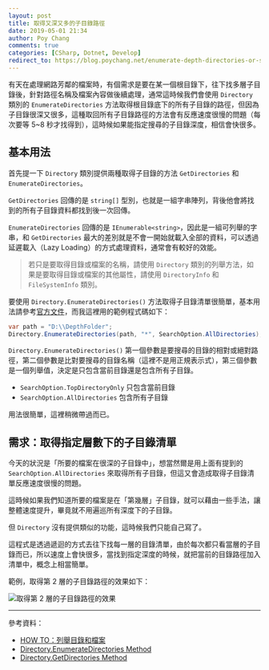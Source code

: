 ```yaml
---
layout: post
title: 取得又深又多的子目錄路徑
date: 2019-05-01 21:34
author: Poy Chang
comments: true
categories: [CSharp, Dotnet, Develop]
redirect_to: https://blog.poychang.net/enumerate-depth-directories-or-subfolders-path/
---
```


有天在處理網路芳鄰的檔案時，有個需求是要在某一個根目錄下，往下找多層子目錄後，針對路徑名稱及檔案內容做後續處理，通常這時候我們會使用 `Directory` 類別的 `EnumerateDirectories` 方法取得根目錄底下的所有子目錄的路徑，但因為子目錄很深又很多，這種取回所有子目錄路徑的方法會有反應速度很慢的問題（每次要等 5~8 秒才找得到），這時候如果能指定搜尋的子目錄深度，相信會快很多。

## 基本用法

首先提一下 `Directory` 類別提供兩種取得子目錄的方法 `GetDirectories` 和 `EnumerateDirectories`。

`GetDirectories` 回傳的是 `string[]` 型別，也就是一組字串陣列，背後他會將找到的所有子目錄資料都找到後一次回傳。

`EnumerateDirectories` 回傳的是 `IEnumerable<string>`，因此是一組可列舉的字串，和 `GetDirectories` 最大的差別就是不會一開始就載入全部的資料，可以透過延遲載入（Lazy Loading）的方式處理資料，通常會有較好的效能。

> 若只是要取得目錄或檔案的名稱，請使用 `Directory` 類別的列舉方法，如果是要取得目錄或檔案的其他屬性，請使用 `DirectoryInfo` 和 `FileSystemInfo` 類別。

要使用 `Directory.EnumerateDirectories()` 方法取得子目錄清單很簡單，基本用法請參考[官方文件](https://docs.microsoft.com/zh-tw/dotnet/api/system.io.directory.enumeratedirectories?view=netcore-2.2&WT.mc_id=DT-MVP-5003022)，而我這裡用的範例程式碼如下：

```csharp
var path = "D:\\DepthFolder";
Directory.EnumerateDirectories(path, "*", SearchOption.AllDirectories);
```

`Directory.EnumerateDirectories()` 第一個參數是要搜尋的目錄的相對或絕對路徑，第二個參數是比對要搜尋的目錄名稱（這裡不是用正規表示式），第三個參數是一個列舉值，決定是只包含當前目錄還是包含所有子目錄。

- `SearchOption.TopDirectoryOnly` 只包含當前目錄
- `SearchOption.AllDirectories` 包含所有子目錄

用法很簡單，這裡稍微帶過而已。

## 需求：取得指定層數下的子目錄清單

今天的狀況是「所要的檔案在很深的子目錄中」，想當然爾是用上面有提到的 `SearchOption.AllDirectories` 來取得所有子目錄，但這又會造成取得子目錄清單反應速度很慢的問題。

這時候如果我們知道所要的檔案是在「第幾層」子目錄，就可以藉由一些手法，讓整體速度提升，畢竟就不用遍巡所有深度下的子目錄。

但 `Directory` 沒有提供類似的功能，這時候我們只能自己寫了。

<script src="https://gist.github.com/poychang/e3c914c1a58d0848d9e33d9d4b004ef4.js"></script>

這程式是透過遞迴的方式去往下找每一層的目錄清單，由於每次都只看當層的子目錄而已，所以速度上會快很多，當找到指定深度的時候，就把當前的目錄路徑加入清單中，概念上相當簡單。

範例，取得第 2 層的子目錄路徑的效果如下：

![取得第 2 層的子目錄路徑的效果](https://i.imgur.com/yg2z7eO.png)

----------

參考資料：

* [HOW TO：列舉目錄和檔案](https://docs.microsoft.com/zh-tw/dotnet/standard/io/how-to-enumerate-directories-and-files?WT.mc_id=DT-MVP-5003022)
* [Directory.EnumerateDirectories Method](https://docs.microsoft.com/zh-tw/dotnet/api/system.io.directory.enumeratedirectories?view=netcore-2.2&WT.mc_id=DT-MVP-5003022)
* [Directory.GetDirectories Method](https://docs.microsoft.com/zh-tw/dotnet/api/system.io.directory.getdirectories?view=netcore-2.2&WT.mc_id=DT-MVP-5003022)
